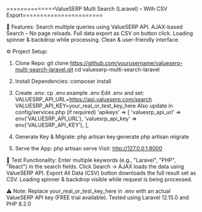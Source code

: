 ==============ValueSERP Multi Search (Laravel) – With CSV Export=======================


🚀 Features:
Search multiple queries using ValueSERP API.
AJAX-based Search – No page reloads.
Full data export as CSV on button click.
Loading spinner & backdrop while processing.
Clean & user-friendly interface.


⚙️ Project Setup:
1. Clone Repo:
git clone https://github.com/yourusername/valueserp-multi-search-laravel.git
cd valueserp-multi-search-laravel

2. Install Dependencies:
composer install

3. Create .env:
cp .env.example .env
Edit .env and set:
VALUESRP_API_URL=https://api.valueserp.com/search
VALUESRP_API_KEY=your_real_or_test_key_here
Also update in config/services.php (if required)
'apikeys' => [
    'valuesrp_api_url' => env('VALUESRP_API_URL'),
    'valuesrp_api_key' => env('VALUESRP_API_KEY'),
],

4. Generate Key & Migrate:
php artisan key:generate
php artisan migrate

5. Serve the App:
php artisan serve
Visit: http://127.0.0.1:8000


🧪 Test Functionality:
Enter multiple keywords (e.g., "Laravel", "PHP", "React") in the search fields.
Click Search → AJAX loads the data using ValueSERP API.
Export All Data (CSV) button downloads the full result set as CSV.
Loading spinner & backdrop visible while request is being processed.


⚠️ Note:
Replace your_real_or_test_key_here in .env with an actual ValueSERP API key (FREE trial available).
Tested using Laravel 12.15.0 and PHP 8.2.0